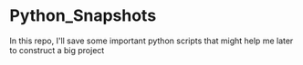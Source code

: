 # Python_Snapshots
In this repo, I'll save some important python scripts that might help me later to construct a big project
